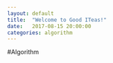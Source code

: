 ```yaml
---
layout: default
title:  "Welcome to Good ITeas!"
date:   2017-08-15 20:00:00
categories: algorithm
---
```


#Algorithm
